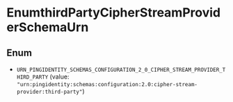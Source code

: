 

# EnumthirdPartyCipherStreamProviderSchemaUrn

## Enum


* `URN_PINGIDENTITY_SCHEMAS_CONFIGURATION_2_0_CIPHER_STREAM_PROVIDER_THIRD_PARTY` (value: `"urn:pingidentity:schemas:configuration:2.0:cipher-stream-provider:third-party"`)



